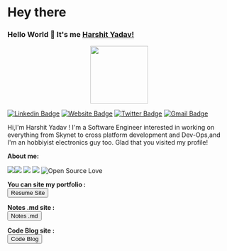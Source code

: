 # Hey there

### Hello World 👋 It's me [Harshit Yadav!](https://github.com/harshityadav95)

<p align="center">
  <img align="center" src="https://media.giphy.com/media/1fhj2FW0661V3Nb2Me/giphy.gif" width="130">
  <br>

[![Linkedin Badge](https://img.shields.io/badge/-Harshit_Yadav-blue?style=flat&logo=Linkedin&logoColor=white&link=https://www.linkedin.com/in/harshityadav95/)](https://www.linkedin.com/in/harshityadav95/)
[![Website Badge](https://img.shields.io/badge/-resume-site?style=flat&logo=Google-Chrome&logoColor=white&link=https:https://harshityadav.in)](https://harshityadav.in/)
[![Twitter Badge](https://img.shields.io/badge/-@harshityadav95-blue?style=flat&labelColor=1ca0f1&logo=twitter&logoColor=white&link=https:https://twitter.com/harshityadav95)](https://twitter.com/harshityadav95)
[![Gmail Badge](https://img.shields.io/badge/-mail_me-blue?style=flat&logo=Gmail&logoColor=white&link=mailto:harshityadav95@gmail.com)](mailto:harshityadav95@gmail.com)
<br>



Hi,I'm Harshit Yadav ! I'm a Software Engineer interested in working on everything from Skynet to cross platform development and Dev-Ops,and I'm an hobbiyist electronics guy too. Glad that you visited my profile!

**About me:**


![](https://img.shields.io/badge/Golang-%7C-0%2C%2022%2C%20100)![](https://img.shields.io/badge/JavaScript-%7C-0%2C%2022%2C%20100)  ![](https://img.shields.io/badge/Web%20Development-%7C-red)    ![](https://img.shields.io/badge/C++-%7C-yellowgreen)   ![Open Source Love](https://badges.frapsoft.com/os/v1/open-source.svg?v=103)
 
<!-- <br><br><br><br><br><br><br><br><br><br><br><br> -->



<link rel="stylesheet" type="text/css" href="./style.css">

<b>You can site my portfolio :<b> <br>
[<button class="mh-button mh-b3">Resume Site</button>](https://harshityadav.in)

<b>Notes .md site : <b>  <br>
[<button class="mh-button mh-b2">Notes .md</button>](https://harshityadav.in/Notex/)

<b>Code Blog site : <b> <br>
[<button class="mh-button mh-b1">Code Blog</button>](https://harshityadav95.blogspot.com/)
